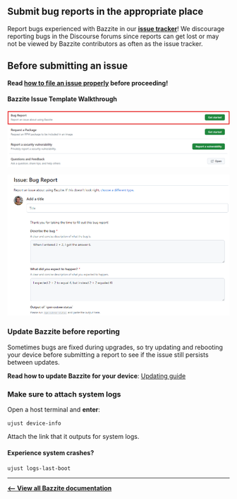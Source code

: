 <!-- ANCHOR: METADATA -->
<!--{"url_discourse": "https://universal-blue.discourse.group/docs?topic=3402", "fetched_at": "2024-09-03 16:43:15.937921+00:00"}-->
<!-- ANCHOR_END: METADATA -->

## Submit bug reports in the appropriate place

Report bugs experienced with Bazzite in our [**issue tracker**](https://github.com/ublue-os/bazzite/issues)! We discourage reporting bugs in the Discourse forums since reports can get lost or may not be viewed by Bazzite contributors as often as the issue tracker.

## Before submitting an issue

**Read [how to file an issue properly](https://universal-blue.discourse.group/docs?topic=1470) before proceeding!**

#### **Bazzite Issue Template Walkthrough**

![Bug report|690x174](../img/Bug_report.png)

![Template|690x436](../img/Bug_report_template.png)

### Update Bazzite before reporting

Sometimes bugs are fixed during upgrades, so try updating and rebooting your device before submitting a report to see if the issue still persists between updates.

**Read how to update Bazzite for your device**:
[Updating guide](../Installing_and_Managing_Software/Updates_Rollbacks_and_Rebasing/updating_guide.md)

### Make sure to attach system logs

Open a host terminal and **enter**:

```
ujust device-info
```

Attach the link that it outputs for system logs.

#### Experience system crashes?

```command
ujust logs-last-boot
```

<hr>

[**<-- View all Bazzite documentation**](https://docs.bazzite.gg)
